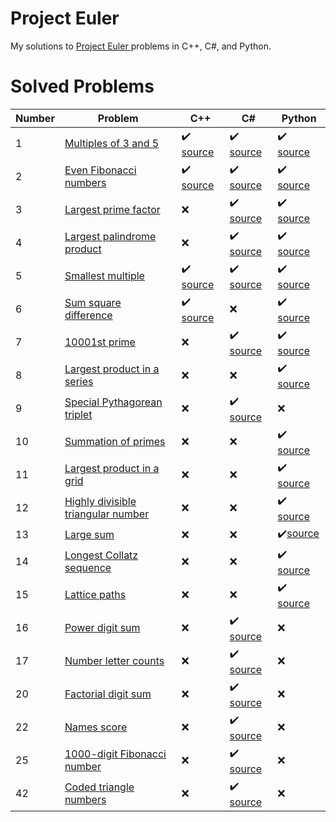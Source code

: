 # Project Euler
My solutions to [Project Euler ](https://projecteuler.net/) problems in C++, C#, and Python.

# Solved Problems
|Number|Problem|C++|C#|Python|
|------|-------|---|--|------|
|1|[Multiples of 3 and 5](https://projecteuler.net/problem=1)|:heavy_check_mark: [source](https://github.com/jamesrm9235/project-euler/blob/master/C++/problem_1.cpp)|:heavy_check_mark: [source](https://github.com/jamesrm9235/project-euler/blob/master/C%23/Miller.ProjectEuler.Solutions/Problem01.cs)|:heavy_check_mark: [source](https://github.com/jamesrm9235/project-euler/blob/master/Python/project_euler/problem_01.py)|
|2|[Even Fibonacci numbers](https://projecteuler.net/problem=2)|:heavy_check_mark: [source](https://github.com/jamesrm9235/project-euler/blob/master/C++/problem_2.cpp)|:heavy_check_mark: [source](https://github.com/jamesrm9235/project-euler/blob/master/C%23/Miller.ProjectEuler.Solutions/Problem02.cs)|:heavy_check_mark: [source](https://github.com/jamesrm9235/project-euler/blob/master/Python/project_euler/problem_02.py)|
|3|[Largest prime factor](https://projecteuler.net/problem=3)|:x:|:heavy_check_mark: [source](https://github.com/jamesrm9235/project-euler/blob/master/C%23/Miller.ProjectEuler.Solutions/Problem03.cs)|:heavy_check_mark: [source](https://github.com/jamesrm9235/project-euler/blob/master/Python/project_euler/problem_03.py)|
|4|[Largest palindrome product](https://projecteuler.net/problem=4)|:x:|:heavy_check_mark: [source](https://github.com/jamesrm9235/project-euler/blob/master/C%23/Miller.ProjectEuler.Solutions/Problem04.cs)|:heavy_check_mark: [source](https://github.com/jamesrm9235/project-euler/blob/master/Python/project_euler/problem_04.py)|
|5|[Smallest multiple](https://projecteuler.net/problem=5)|:heavy_check_mark: [source](https://github.com/jamesrm9235/project-euler/blob/master/C++/problem_5.cpp)|:heavy_check_mark: [source](https://github.com/jamesrm9235/project-euler/blob/master/C%23/Miller.ProjectEuler.Solutions/Problem05.cs)|:heavy_check_mark: [source](https://github.com/jamesrm9235/project-euler/blob/master/Python/project_euler/problem_05.py)|
|6|[Sum square difference](https://projecteuler.net/problem=6)|:heavy_check_mark: [source](https://github.com/jamesrm9235/project-euler/blob/master/C++/problem_6.cpp)|:x:|:heavy_check_mark: [source](https://github.com/jamesrm9235/project-euler/blob/master/Python/project_euler/problem_06.py)|
|7|[10001st prime](https://projecteuler.net/problem=7)|:x:|:heavy_check_mark: [source](https://github.com/jamesrm9235/project-euler/blob/master/C%23/Miller.ProjectEuler.Solutions/Problem07.cs)|:heavy_check_mark: [source](https://github.com/jamesrm9235/project-euler/blob/master/Python/project_euler/problem_07.py)|
|8|[Largest product in a series](https://projecteuler.net/problem=8)|:x:|:x:|:heavy_check_mark: [source](https://github.com/jamesrm9235/project-euler/blob/master/Python/project_euler/problem_08.py)|
|9|[Special Pythagorean triplet](https://projecteuler.net/problem=9)|:x:|:heavy_check_mark: [source](https://github.com/jamesrm9235/project-euler/blob/master/C%23/Miller.ProjectEuler.Solutions/Problem09.cs)|:x:|
|10|[Summation of primes](https://projecteuler.net/problem=10)|:x:|:x:|:heavy_check_mark: [source](https://github.com/jamesrm9235/project-euler/blob/master/Python/project_euler/problem_10.py)|
|11|[Largest product in a grid](https://projecteuler.net/problem=11)|:x:|:x:|:heavy_check_mark: [source](https://github.com/jamesrm9235/project-euler/blob/master/Python/project_euler/problem_11.py)|
|12|[Highly divisible triangular number](https://projecteuler.net/problem=12)|:x:|:x:|:heavy_check_mark: [source](https://github.com/jamesrm9235/project-euler/blob/master/Python/project_euler/problem_12.py)|
|13|[Large sum](https://projecteuler.net/problem=13)|:x:|:x:|:heavy_check_mark:[source](https://github.com/jamesrm9235/project-euler/blob/master/Python/project_euler/problem_13.py)|
|14|[Longest Collatz sequence](https://projecteuler.net/problem=14)|:x:|:x:|:heavy_check_mark: [source](https://github.com/jamesrm9235/project-euler/blob/master/Python/project_euler/problem_14.py)|
|15|[Lattice paths](https://projecteuler.net/problem=15)|:x:|:x:|:heavy_check_mark: [source](https://github.com/jamesrm9235/project-euler/blob/master/Python/project_euler/problem_15.py)|
|16|[Power digit sum](https://projecteuler.net/problem=16)|:x:|:heavy_check_mark: [source](https://github.com/jamesrm9235/project-euler/blob/master/C%23/Miller.ProjectEuler.Solutions/Problem16.cs)|:x:|
|17|[Number letter counts](https://projecteuler.net/problem=17)|:x:|:heavy_check_mark: [source](https://github.com/jamesrm9235/project-euler/blob/master/C%23/Miller.ProjectEuler.Solutions/Problem17.cs)|:x:|
|20|[Factorial digit sum](https://projecteuler.net/problem=20)|:x:|:heavy_check_mark: [source](https://github.com/jamesrm9235/project-euler/blob/master/C%23/Miller.ProjectEuler.Solutions/Problem20.cs)|:x:|
|22|[Names score](https://projecteuler.net/problem=22)|:x:|:heavy_check_mark: [source](https://github.com/jamesrm9235/project-euler/blob/master/C%23/Miller.ProjectEuler.Solutions/Problem22.cs)|:x:|
|25|[1000-digit Fibonacci number](https://projecteuler.net/problem=25)|:x:|:heavy_check_mark: [source](https://github.com/jamesrm9235/project-euler/blob/master/C%23/Miller.ProjectEuler.Solutions/Problem25.cs)|:x:|
|42|[Coded triangle numbers](https://projecteuler.net/problem=42)|:x:|:heavy_check_mark: [source](https://github.com/jamesrm9235/project-euler/blob/master/C%23/Miller.ProjectEuler.Solutions/Problem42.cs)|:x:|
